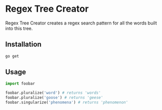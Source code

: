 # Regex Tree Creator

Regex Tree Creator creates a regex search pattern for all the words built into this tree.


## Installation

```bash
go get 
```

## Usage

```python
import foobar

foobar.pluralize('word') # returns 'words'
foobar.pluralize('goose') # returns 'geese'
foobar.singularize('phenomena') # returns 'phenomenon'
```